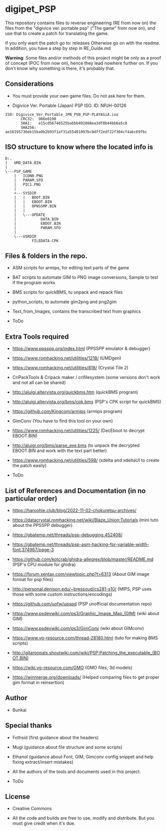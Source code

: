 # digipet_PSP

This repository contains files to reverse engineering (RE from now on) the files from the "digivice ver. portable psp" ("The game" from now on), and use that to create a patch for translating the game.

If you only want the patch go to: releases
Otherwise go on with the readme. In addition, you have a step by step in RE_Guide.md

**Warning**: Some files and/or methods of this project might be only as a proof of concept (POC from now on), hence they lead nowhere further on. If you don't know why something is there, it's probably that.

## Considerations

- You must provide your own game files. Do not ask here for them. 

- Digivice Ver. Portable (Japan) PSP ISO. ID: NPJH-00126
````
ISO: Digivice_Ver_Portable_JPN_PSN_PSP-PLAYASiA.iso
       CRC32:  986e0198
       SHA1:   e15cd56748525babbb402868ea3df8b44bb6a5c8
       SHA256: ae16195736eb15ba9b2b93f1af31a55401097bc8dff2edf22f304cf4abc69fbc
````

## ISO structure to know where the located info is

````
D:.
|   UMD_DATA.BIN
|
\---PSP_GAME
    |   ICON0.PNG
    |   PARAM.SFO
    |   PIC1.PNG
    |
    +---SYSDIR
    |   |   BOOT.BIN
    |   |   EBOOT.BIN
    |   |   OPNSSMP.BIN
    |   |
    |   \---UPDATE
    |           DATA.BIN
    |           EBOOT.BIN
    |           PARAM.SFO
    |
    \---USRDIR
            FILEDATA.CPK
````

## Files & folders in the repo.

- ASM scripts for armips, for editing text parts of the game

- BAT scripts to automate GIM to PNG image conversions, Sample to test if the program works

- BMS scripts for quickBMS, tu unpack and repack files

- python_scripts, to automate gim2png and png2gim

- Text_from_Images, contains the transcribed text from graphics

- ToDo

## Extra Tools required

- https://www.ppsspp.org/index.html (PPSSPP emulator & debugger)

- https://www.romhacking.net/utilities/1218/ (UMDgen)

- https://www.romhacking.net/utilities/818/ (Crystal Tile 2)

- CriPackTools & Cripack maker / crifilesystem (some versions don't work and not all can be shared)

- http://aluigi.altervista.org/quickbms.htm (quickBMS program)

- http://aluigi.altervista.org/bms/cpk.bms (PSP's CPK script for quickBMS)

- https://github.com/Kingcom/armips (armips program)

- GimConv (You have to find this tool on your own)

- https://www.romhacking.net/utilities/1225/ (DecEboot to decrypt EBOOT.BIN)

- http://aluigi.org/bms/parse_exe.bms (to unpack the decrypted EBOOT.BIN and work with the text part better)

- https://www.romhacking.net/utilities/598/ (xdelta and xdeltaUI to create the patch easily)

- ToDo

## List of References and Documentation (in no particular order)

- https://haroohie.club/blog/2022-11-02-chokuretsu-archives/

- https://datacrystal.romhacking.net/wiki/Blaze_Union:Tutorials (mini tuto about the PPSSPP debugger)

- https://gbatemp.net/threads/psp-debugging.452408/

- https://gbatemp.net/threads/psp-asm-hacking-for-variable-width-font.374967/page-3

- https://github.com/kotcrab/ghidra-allegrex/blob/master/README.md (PSP's CPU module for ghidra)

- https://forum.xentax.com/viewtopic.php?t=6313 (About GIM image format for psp files)

- http://personal.denison.edu/~bressoud/cs281-s10/ (MIPS, PSP uses those with some custom instructions/encodings)

- https://github.com/uofw/upspd (PSP unofficial documentation repo)

- https://www.psdevwiki.com/ps3/Graphic_Image_Map_(GIM) (wiki about GIM)

- https://www.psdevwiki.com/ps3/GimConv (wiki about GIMconv)

- https://www.vg-resource.com/thread-28180.html (tuto for making BMS scripts)

- http://gitaroopals.shoutwiki.com/wiki/PSP:Patching_the_executable_(BOOT.BIN)

- https://wiki.vg-resource.com/GMO (GMO files, 3d models)

- https://winmerge.org/downloads/ (Helped comparing files to get proper gim format in reinsertion)

## Author

 - Bunkai

## Special thanks

- Fothsid (first guidance about the headers)

- Mugi (guidance about file structure and some scripts)

- Ethanol (guidance about Font, GIM, Gimconv config snippet and help fixing extract/insert mistakes)

- All the authors of the tools and documents used in this project.

- ToDo

## License

 - Creative Commons

 - All the code and builds are free to use, modify and distribute. But you must give credit when it's due.
